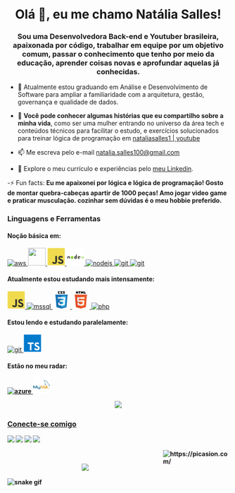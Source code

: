 <h1 align="center">Olá 👋, eu me chamo Natália Salles!</h1>

<h3 align="center">Sou uma Desenvolvedora Back-end e Youtuber brasileira, apaixonada por código, trabalhar em equipe por um objetivo comum, passar o conhecimento que tenho por meio da educação, aprender coisas novas e aprofundar aquelas já conhecidas. </h3>

- 🌟 Atualmente estou graduando em Análise e Desenvolvimento de Software para ampliar a familiaridade com a arquitetura, gestão, governança e qualidade de dados.

- 📝 **Você pode conhecer algumas histórias que eu compartilho sobre a minha vida**, como ser uma mulher entrando no universo da área tech e conteúdos técnicos para facilitar o estudo, e exercícios solucionados para treinar lógica de programação em [nataliasalles1 | youtube](https://www.youtube.com/channel/UC3fPcqHjwZA6rDPdrosMv4Q)

- 📫 Me escreva pelo e-mail natalia.salles100@gmail.com

- 📄 Explore o meu currículo e experiências pelo [meu Linkedin](https://www.linkedin.com/in/nataliasalles100/).

-⚡ Fun facts: **Eu me apaixonei por lógica e lógica de programação! Gosto de montar quebra-cabeças apartir de 1000 peças! Amo jogar video game e praticar musculação.
cozinhar sem dúvidas é o meu hobbie preferido.**

<h3 align="left">Linguagens e Ferramentas</h3>

<h4 align="left">Noção básica em:</h4>

<p align="left"> <a href="https://www.java.com/pt-BR/" target="_blank" rel="noreferrer"> <img src="https://cdn.jsdelivr.net/gh/devicons/devicon/icons/java/java-original-wordmark.svg" alt="aws" width="40" height="40"/> </a>
<a href="https://www.postgresql.org/" target="_blank" rel="noreferrer"> <img src="https://cdn.jsdelivr.net/gh/devicons/devicon/icons/postgresql/postgresql-original-wordmark.svg" width="40" height="40"/> </a> 
<a href="https://developer.mozilla.org/en-US/docs/Web/JavaScript" target="_blank" rel="noreferrer"> <img src="https://raw.githubusercontent.com/devicons/devicon/master/icons/javascript/javascript-original.svg" alt="javascript" width="40" height="40"/> </a>
<a href="https://nodejs.org" target="_blank" rel="noreferrer"> <img src="https://raw.githubusercontent.com/devicons/devicon/master/icons/nodejs/nodejs-original-wordmark.svg" alt="nodejs" width="40" height="40"/> </a> 
<a href="https://jestjs.io/pt-BR/" target="_blank" rel="noreferrer"> <img src="https://cdn.jsdelivr.net/gh/devicons/devicon/icons/jest/jest-plain.svg" /alt="nodejs" width="40" height="40"/> </a> 
<a href="https://git-scm.com/" target="_blank" rel="noreferrer"> <img src="https://www.vectorlogo.zone/logos/git-scm/git-scm-icon.svg" alt="git" width="40" height="40"/> </a> 
<a href="https://www.mongodb.com/" target="_blank" rel="noreferrer"> <img src="https://cdn.jsdelivr.net/gh/devicons/devicon/icons/mongodb/mongodb-original-wordmark.svg" alt="git" width="40" height="40"/> </a>

          

<p> <h4 align="left">Atualmente estou estudando mais intensamente:</h4> </p>

<p> <a href="https://developer.mozilla.org/en-US/docs/Web/JavaScript" target="_blank" rel="noreferrer"> <img src="https://raw.githubusercontent.com/devicons/devicon/master/icons/javascript/javascript-original.svg" alt="javascript" width="40" height="40"/> </a> <a href="https://www.microsoft.com/en-us/sql-server" target="_blank" rel="noreferrer"> <img src="https://www.svgrepo.com/show/303229/microsoft-sql-server-logo.svg" alt="mssql" width="40" height="40"/> </a> 
<a href="https://www.w3schools.com/css/" target="_blank" rel="noreferrer"> <img src="https://raw.githubusercontent.com/devicons/devicon/master/icons/css3/css3-original-wordmark.svg" alt="css3" width="40" height="40"/> </a>
<a href="https://www.w3.org/html/" target="_blank" rel="noreferrer"> <img src="https://raw.githubusercontent.com/devicons/devicon/master/icons/html5/html5-original-wordmark.svg" alt="html5" width="40" height="40"/> </a>  
<a href="https://www.php.net/" target="_blank" rel="noreferrer"> <img src="https://cdn.jsdelivr.net/gh/devicons/devicon/icons/php/php-original.svg" alt="php" width="40" height="40"/> </a>


<h4 align="left">Estou lendo e estudando paralelamente:</h4> 

<a href="https://git-scm.com/" target="_blank" rel="noreferrer"> <img src="https://www.vectorlogo.zone/logos/git-scm/git-scm-icon.svg" alt="git" width="40" height="40"/> </a>
<a href="https://www.typescriptlang.org/" target="_blank" rel="noreferrer"> <img src="https://raw.githubusercontent.com/devicons/devicon/master/icons/typescript/typescript-original.svg" alt="git" width="40" height="40"/> </a>

<h4 align="left">Estão no meu radar:

 <a href="https://react.dev/" target="_blank" rel="noreferrer"> <img src="https://cdn.jsdelivr.net/gh/devicons/devicon/icons/react/react-original-wordmark.svg" alt="azure" width="40" height="40"/> </a>
 <a href="https://www.mysql.com/" target="_blank" rel="noreferrer"> <img src="https://raw.githubusercontent.com/devicons/devicon/master/icons/mysql/mysql-original-wordmark.svg" alt="mysql" width="40" height="40"/> </a>


 <div align="center">
  <div align="center">
  <a href="https://github.com/nataliasalles1">
    <img height="180em" src="https://github-readme-stats.vercel.app/api?username=nataliasalles1&show_icons=true&theme=dark&include_all_commits=true&count_private=true"/>
    </div>
  
</div>


<div align="left">
 <h3 align="left">Conecte-se comigo</h3>

<a href="https://www.youtube.com/channel/UC3fPcqHjwZA6rDPdrosMv4Q" target="_blank"><img src="https://img.shields.io/badge/YouTube-FF0000?style=for-the-badge&logo=youtube&logoColor=white" target="_blank"></a>
  <a href="https://instagram.com/nataliasalles1" target="_blank"><img src="https://img.shields.io/badge/-Instagram-%23E4405F?style=for-the-badge&logo=instagram&logoColor=white" target="_blank"></a>
  <a href = "mailto:natalia.salles100@gmail.com"><img src="https://img.shields.io/badge/-Gmail-%23333?style=for-the-badge&logo=gmail&logoColor=white" target="_blank"></a>
  <a href="https://www.linkedin.com/in/nataliasalles100" target="_blank"><img src="https://img.shields.io/badge/-LinkedIn-%230077B5?style=for-the-badge&logo=linkedin&logoColor=white" target="_blank"></a> 
 </div>

 <a href="https://picasion.com/"><img src="https://i.picasion.com/pic92/7abf3563443256f768df24eea685ea57.gif" img align="right" width="150" height="150" border="0" alt="https://picasion.com/" /></a><br /><a href="https://picasion.com/"></a>

 <p align="center">   <img alingn="center" src="https://profile-counter.glitch.me/Nataliasalles1/count.svg" /></p>

 ![snake gif](https://github.com/Nataliasalles1/Nataliasalles1/blob/output/github-contribution-grid-snake.svg)


